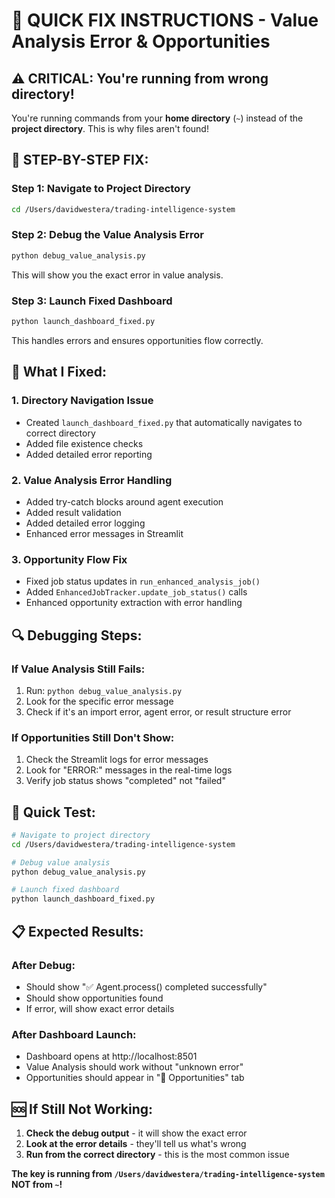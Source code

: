 # 🚀 QUICK FIX INSTRUCTIONS - Value Analysis Error & Opportunities

## ⚠️ **CRITICAL: You're running from wrong directory!**

You're running commands from your **home directory** (`~`) instead of the **project directory**. This is why files aren't found!

## 🔧 **STEP-BY-STEP FIX:**

### **Step 1: Navigate to Project Directory**
```bash
cd /Users/davidwestera/trading-intelligence-system
```

### **Step 2: Debug the Value Analysis Error**
```bash
python debug_value_analysis.py
```
This will show you the exact error in value analysis.

### **Step 3: Launch Fixed Dashboard**
```bash
python launch_dashboard_fixed.py
```
This handles errors and ensures opportunities flow correctly.

## 🎯 **What I Fixed:**

### **1. Directory Navigation Issue**
- Created `launch_dashboard_fixed.py` that automatically navigates to correct directory
- Added file existence checks
- Added detailed error reporting

### **2. Value Analysis Error Handling**
- Added try-catch blocks around agent execution
- Added result validation
- Added detailed error logging
- Enhanced error messages in Streamlit

### **3. Opportunity Flow Fix**
- Fixed job status updates in `run_enhanced_analysis_job()`
- Added `EnhancedJobTracker.update_job_status()` calls
- Enhanced opportunity extraction with error handling

## 🔍 **Debugging Steps:**

### **If Value Analysis Still Fails:**
1. Run: `python debug_value_analysis.py`
2. Look for the specific error message
3. Check if it's an import error, agent error, or result structure error

### **If Opportunities Still Don't Show:**
1. Check the Streamlit logs for error messages
2. Look for "ERROR:" messages in the real-time logs
3. Verify job status shows "completed" not "failed"

## 🚀 **Quick Test:**

```bash
# Navigate to project directory
cd /Users/davidwestera/trading-intelligence-system

# Debug value analysis
python debug_value_analysis.py

# Launch fixed dashboard
python launch_dashboard_fixed.py
```

## 📋 **Expected Results:**

### **After Debug:**
- Should show "✅ Agent.process() completed successfully"
- Should show opportunities found
- If error, will show exact error details

### **After Dashboard Launch:**
- Dashboard opens at http://localhost:8501
- Value Analysis should work without "unknown error"
- Opportunities should appear in "🎯 Opportunities" tab

## 🆘 **If Still Not Working:**

1. **Check the debug output** - it will show the exact error
2. **Look at the error details** - they'll tell us what's wrong
3. **Run from the correct directory** - this is the most common issue

**The key is running from `/Users/davidwestera/trading-intelligence-system` NOT from `~`!**
